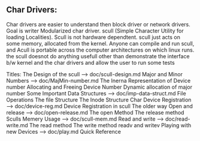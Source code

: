 Char Drivers:
------------
  Char drivers are easier to understand then block driver or network drivers. Goal is writer
Modularized char driver. scull (Simple Character Utility for loading Localities). Scull is
not hardware dependtent. scull just acts on some memory, allocated from the kernel. Anyone
can compile and run scull, and Acull  is portable across the computer architectures on which
linux runs. the scull doesnot do anything usefull other than demonstrate the interface b/w
kernel and the char drivers and allow the user to run some tests

Titles:
	The Design of the scull --> doc/scull-design.md
	Major and Minor Numbers --> doc/MajMin-number.md
		The Inerna Representation of Device number
		Allocating and Freeing Device Number
		Dynamic allocation of major number
	Some Important Data Structures --> doc/imp-data-struct.md
		File Operations
		The file Structure
		The Inode Structure
	Char Device Registration --> doc/device-reg.md
		Device Registration in scull
		The older way
	Open and release --> doc/open-release.md
		The open Method
		The release method
	Sculls Memery Usage --> doc/scull-mem.md
	Read and write --> doc/read-write.md
		The read method
		The write method
		readv and writev
	Playing with new Devices --> doc/play.md
	Quick Reference

